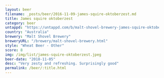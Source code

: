 ```yaml
---
layout: beer
filename: _posts/beer/2016-11-09-james-squire-oktoberzest.md
title: James squire oktoberzest
category: beer
untappd: "https://untappd.com/b/malt-shovel-brewery-james-squire-oktober-zest/2872183"
country: "Australia"
brewery: "Malt Shovel Brewery"
breweryURL: "/brewery/malt-shovel-brewery.html"
style: "Wheat Beer - Other"
score: 8
img: /img/list/james-squire-oktoberzest.jpeg
beer-date: "2018-11-05"
desc: "Very zesty and refreshing. Surprisingly good"
permalink: /beer/:title.html
---
```

